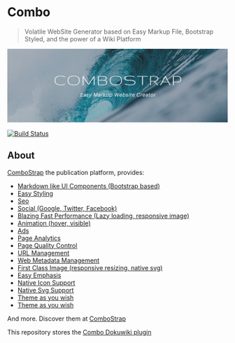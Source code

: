 # Combo

> Volatile WebSite Generator based on Easy Markup File, Bootstrap Styled, and the power of a Wiki Platform

![ComboStrap - Easy Markup WebSite Generator](./resources/images/banner-combostrap.png "combostrap website bootstrap dokuwiki")

[![Build Status](https://travis-ci.com/ComboStrap/combo.svg?branch=main)](https://travis-ci.com/ComboStrap/combo)

## About

[ComboStrap](https://combostrap.com) the publication platform, provides:

  * [Markdown like UI Components (Bootstrap based)](https://combostrap.com/ui/components)
  * [Easy Styling](https://combostrap.com/styling)
  * [Seo](https://combostrap.com/seo)
  * [Social (Google, Twitter, Facebook)](https://combostrap.com/social)
  * [Blazing Fast Performance (Lazy loading, responsive image)](https://combostrap.com/performance)
  * [Animation (hover, visible)](https://combostrap.com/animation)
  * [Ads](https://combostrap.com/ads)
  * [Page Analytics](https://combostrap.com/analytics)
  * [Page Quality Control](https://combostrap.com/quality)
  * [URL Management](https://combostrap.com/url/manager)
  * [Web Metadata Management](https://combostrap.com/metadata/manager)
  * [First Class Image (responsive resizing, native svg)](https://combostrap.com/image)
  * [Easy Emphasis](https://combostrap.com/emphasis)
  * [Native Icon Support](https://combostrap.com/icon)
  * [Native Svg Support](https://combostrap.com/svg)
  * [Theme as you wish](https://combostrap.com/stylesheet)
  * [Theme as you wish](https://combostrap.com/stylesheet)


And more. Discover them at [ComboStrap](https://combostrap.com)

This repository stores the [Combo Dokuwiki plugin](https://combostrap.com/combostrap#combo)
